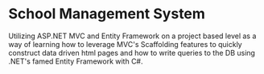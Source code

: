 # School Management System
 Utilizing ASP.NET MVC and Entity Framework on a project based level as a way of learning how to leverage MVC's Scaffolding features to quickly construct data driven html pages and how to write queries to the DB using .NET's famed Entity Framework with C#. 